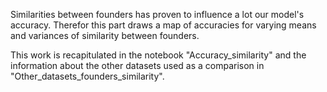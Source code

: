 Similarities between founders has proven to influence a lot our model's accuracy. Therefor this part draws a map of accuracies for varying means and variances of similarity between founders.

This work is recapitulated in the notebook "Accuracy_similarity" and the information about the other datasets used as a comparison in "Other_datasets_founders_similarity".
